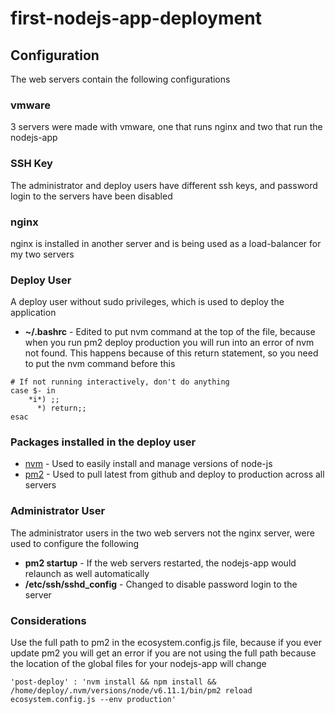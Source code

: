 # first-nodejs-app-deployment
## Configuration
The web servers contain the following configurations
### vmware
3 servers were made with vmware, one that runs nginx and two that run the nodejs-app
### SSH Key
The administrator and deploy users have different ssh keys, and password login to the servers have been disabled
### nginx
nginx is installed in another server and is being used as a load-balancer for my two servers
### Deploy User
A deploy user without sudo privileges, which is used to deploy the application
* **~/.bashrc** - Edited to put nvm command at the top of the file, because when you run pm2 deploy production you will run into an error of nvm not found. This happens because of this return statement, so you need to put the nvm command before this
```
# If not running interactively, don't do anything
case $- in
    *i*) ;;
      *) return;;
esac
```
### Packages installed in the deploy user
* [nvm](https://github.com/creationix/nvm) - Used to easily install and manage versions of node-js
* [pm2](https://github.com/Unitech/pm2) - Used to pull latest from github and deploy to production across all servers
### Administrator User
The administrator users in the two web servers not the nginx server, were used to configure the following
* **pm2 startup** - If the web servers restarted, the nodejs-app would relaunch as well automatically
* **/etc/ssh/sshd_config** - Changed to disable password login to the server
### Considerations 
Use the full path to pm2 in the ecosystem.config.js file, because if you ever update pm2 you will get an error if you are not using the full path because the location of the global files for your nodejs-app will change
```
'post-deploy' : 'nvm install && npm install && /home/deploy/.nvm/versions/node/v6.11.1/bin/pm2 reload ecosystem.config.js --env production'
```